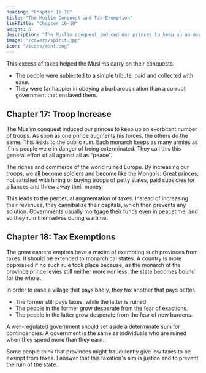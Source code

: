 ```yaml
---
heading: "Chapter 16-18"
title: "The Muslim Conquest and Tax Exemption"
linkTitle: "Chapter 16-18"
weight: 8
description: "The Muslim conquest induced our princes to keep up an exorbitant number of troops. As soon as one prince augments his forces, the others do the same"
image: "/covers/spirit.jpg"
icon: "/icons/mont.png"
---
```





This excess of taxes helped the Muslims carry on their conquests.
- The people were subjected to a simple tribute, paid and collected with ease.
- They were far happier in obeying a barbarous nation than a corrupt government that enslaved them.


## Chapter 17: Troop Increase

The Muslim conquest induced our princes to keep up an exorbitant number of troops. As soon as one prince augments his forces, the others do the same. This leads to the public ruin. Each monarch keeps as many armies as if his people were in danger of being exterminated. They call this this general effort of all against all as "peace".

<!-- Thus, Europe ruined to such a degree, that, were private people to be in the same situation as the three most opulent powers of this part of the globe, they would not have necessary subsistance.  -->

The riches and commerce of the world ruined Europe. By increasing our troops, we all become soldiers and become like the Mongols. Great princes, not satisfied with hiring or buying troops of petty states, paid subsidies for alliances and threw away their money.

This leads to the perpetual augmentation of taxes. Instead of increasing their revenues, they cannibalize their capitals, which then prevents any solution. Governments usually mortgage their funds even in peacetime, and so they ruin themselves during wartime. 



## Chapter 18: Tax Exemptions

The great eastern empires have a maxim of exempting such provinces from taxes. It should be extended to monarchical states. A country is more oppressed if no such rule took place because, as the monarch of the province prince levies still neither more nor less, the state becomes bound for the whole. 

In order to ease a village that pays badly, they tax another that pays better. 
- The former still pays taxes, while the latter is ruined. 
- The people in the former grow desperate from the fear of exactions. 
- The people in the latter grow desperate from the fear of new burdens.

A well-regulated government should set aside a determinate sum for contingencies. A government is the same as individuals who are ruined when they spend more than they earn.

Some people think that provinces might fraudulently give low taxes to be exempt from taxes. I answer that this taxation's aim is justice and to prevent the ruin of the state. 

<!--  will not allow them to do so

With regard to an obligation for the whole, amongst the inhabitants of the same village, some pretend*, that it is but reasonable, because there is a possibility of a fraudulent combination on their side= 

but was it ever heard that upon mere supposition we are to establish a thing in itself unjust and ruinous to the state?
 -->